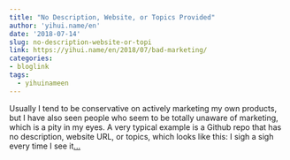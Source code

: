 ```yaml
---
title: "No Description, Website, or Topics Provided"
author: 'yihui.name/en'
date: '2018-07-14'
slug: no-description-website-or-topi
link: https://yihui.name/en/2018/07/bad-marketing/
categories:
- bloglink
tags:
  - yihuinameen
---
```


Usually I tend to be conservative on actively marketing my own products, but I have also seen people who seem to be totally unaware of marketing, which is a pity in my eyes. A very typical example is a Github repo that has no description, website URL, or topics, which looks like this: I sigh a sigh every time I see it[... <i class="fas fa-external-link-alt"></i>](https://yihui.name/en/2018/07/bad-marketing/)

